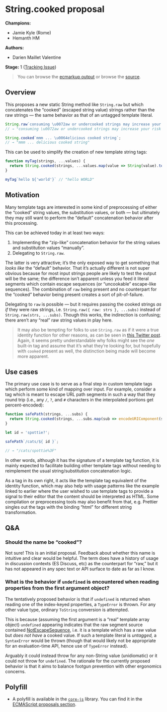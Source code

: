 # String.cooked proposal

**Champions:**

- Jamie Kyle (Rome)
- Hemanth HM 

**Authors:**

- Darien Maillet Valentine

**Stage:** 1 ([Tracking Issue](https://github.com/bathos/proposal-string-cooked/issues/3))

> You can browse the [ecmarkup output](https://tc39.es/proposal-string-cooked/)
or browse the [source](https://github.com/bathos/proposal-string-cooked/blob/HEAD/spec.emu).

## Overview

This proposes a new static String method like `String.raw` but which
concatenates the “cooked” (escaped string value) strings rather than the raw
strings — the same behavior as that of an untagged template literal.

```js
String.raw`consuming \u0072aw or undercooked strings may increase your risk of stringborne illness`;
// → "consuming \u0072aw or undercooked strings may increase your risk of stringborne illness"

String.cooked`mmm ... \u0064elicious cooked string`;
// → "mmm ... delicious cooked string"
```

This can be used to simplify the creation of new template string tags:

```js
function myTag(strings, ...values) {
  return String.cooked(strings, ...values.map(value => String(value).toUpperCase())
}

myTag`hello ${'world'}` // "hello WORLD"
```

## Motivation

Many template tags are interested in some kind of preprocessing of either the
“cooked” string values, the substitution values, or both — but ultimately they
may still want to perform the “default” concatenation behavior after this
processing.

This can be achieved today in at least two ways:

1. Implementing the “zip-like” concatenation behavior for the string values and
   substitution values “manually”.
2. Delegating to `String.raw`.

The latter is very attractive; it’s the only exposed way to get something that
_looks like_ the “default” behavior. That it’s actually different is not super
obvious because for most input strings people are likely to test the output will
be the same; the difference isn’t apparent unless you feed it literal segments
which contain escape sequences (or “uncookable” escape-like sequences). The
combination of `raw` being present and no counterpart for the “cooked” behavior
being present creates a sort of pit-of-failure.

Delegating to `raw` is possible — but it requires passing the cooked strings _as
if_ they were raw strings, i.e. `String.raw({ raw: strs }, ...subs)` instead of
`String.raw(strs, ...subs)`. Though this works, the indirection is confusing;
there aren’t any “real” raw string values in play here.

> It may also be tempting for folks to use `String.raw` as if it were a true
> identity function for other reasons, as can be seen in
> [this Twitter post](https://twitter.com/wcbytes/status/1430271001632415745).
> Again, it seems pretty understandable why folks might see the _one_ built-in
> tag and assume that it’s what they’re looking for, but hopefully with `cooked`
> present as well, the distinction being made will become more apparent.

## Use cases

The primary use case is to serve as a final step in custom template tags which
perform some kind of mapping over input. For example, consider a tag which is
meant to escape URL path segments in such a way that they round trip (i.e., any
`/`, `?`, and `#` characters in the interpolated portions get percent-encoded):

```js
function safePath(strings, ...subs) {
  return String.cooked(strings, ...subs.map(sub => encodeURIComponent(sub)));
}

let id = 'spottie?';

safePath`/cats/${ id }`;

// → "/cats/spottie%3F"
```

In other words, although it has the signature of a template tag function, it is
mainly expected to facilitate building other template tags without needing to
reimplement the usual string/substitution concatenation logic.

As a tag in its own right, it acts like the template tag equivalent of the
identity function, which may also help with usage patterns like the example
linked to earlier where the user wished to use template tags to provide a signal
to their editor that the content should be interpreted as HTML. Some compilation
or preprocessing tools may also benefit from that, e.g. Prettier singles out the
tags with the binding “html” for different string transformation.

## Q&A

### Should the name be “cooked”?

Not sure! This is an initial proposal. Feedback about whether this name
is intuitive and clear would be helpful. The term does have a history of usage
in discussion contexts (ES Discuss, etc) as the counterpart for “raw,” but it
has not appeared in any spec text or API surface to date as far as I know.

### What is the behavior if `undefined` is encountered when reading properties from the first argument object?

The tentatively proposed behavior is that if `undefined` is returned when
reading one of the index-keyed properties, a `TypeError` is thrown. For any
other value type, ordinary `ToString` conversion is attempted.

This is because (assuming the first argument is a “real” template array object)
`undefined` appearing indicates that the raw segment source contained
[NotEscapeSequence](https://tc39.es/ecma262/#prod-NotEscapeSequence), i.e.
it is a template which has a raw value but _does not have_ a cooked value. If
such a template literal is _untagged,_ a `SyntaxError` would be thrown (though
that would likely not be appropriate for an evaluation-time API, hence use of
`TypeError` instead).

Arguably it could instead throw for any non-String value (unidiomatic) or it
could not throw for `undefined`. The rationale for the currently proposed
behavior is that it aims to balance footgun prevention with other ergonomics
concerns.

## Polyfill

- A polyfill is available in the [`core-js`](https://github.com/zloirock/core-js) library. You can find it in the [ECMAScript proposals section](https://github.com/zloirock/core-js#stringcooked).
